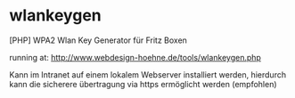 # wlankeygen
[PHP] WPA2 Wlan Key Generator für Fritz Boxen

running at: http://www.webdesign-hoehne.de/tools/wlankeygen.php

Kann im Intranet auf einem lokalem Webserver installiert werden, hierdurch kann die sicherere übertragung via https ermöglicht werden (empfohlen)
